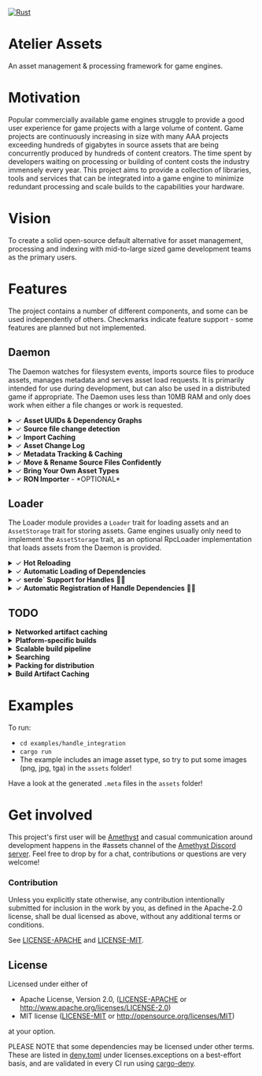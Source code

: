 [![Rust](https://github.com/amethyst/atelier-assets/workflows/CI/badge.svg)](https://github.com/amethyst/atelier-assets/actions)

# Atelier Assets
An asset management & processing framework for game engines.

# Motivation
Popular commercially available game engines struggle to provide a good user experience for game projects with a large volume of content. Game projects are continuously increasing in size with many AAA projects exceeding hundreds of gigabytes in source assets that are being concurrently produced by hundreds of content creators. The time spent by developers waiting on processing or building of content costs the industry immensely every year. This project aims to provide a collection of libraries, tools and services that can be integrated into a game engine to minimize redundant processing and scale builds to the capabilities your hardware. 

# Vision
To create a solid open-source default alternative for asset management, processing and indexing with mid-to-large sized game development teams as the primary users.

# Features
The project contains a number of different components, and some can be used independently of others. Checkmarks indicate feature support - some features are planned but not implemented.

## Daemon 
The Daemon watches for filesystem events, imports source files to produce assets, manages metadata and serves asset load requests. It is primarily intended for use during development, but can also be used in a distributed game if appropriate. The Daemon uses less than 10MB RAM and only does work when either a file changes or work is requested.

<details><summary>&check; <b>Asset UUIDs & Dependency Graphs</b></summary><p>Every asset is identified by a 16-byte UUID that is generated when a source file is imported for the first time. Importers also produce an asset's build and load dependencies in terms of UUIDs which can be used to efficiently traverse the dependency graph of an asset without touching the filesystem. </p></details>
<details><summary>&check; <b>Source file change detection</b></summary><p>The daemon watches for filesystem changes and ensures source files are only imported when they change. Metadata and hashes are indexed locally in LMDB and version controlled in .meta files. Filesystem modification time and hashes are used to reduce redundant imports across your whole team to the greatest extent possible.</p></details>
<details><summary>&check; <b>Import Caching</b></summary><p>Assets imported from a source file are cached by a hash of their source file content and its ID, avoiding expensive parsing and disk operations.</p></details>
<details><summary>&check; <b>Asset Change Log</b></summary><p>Asset metadata is maintained in LMDB, a transactional database. The database's consistency guarantees and snapshot support provides a way to synchronize external data stores with the current state of the asset metadata using the Asset Change Log of asset changes.</p></details>
<details><summary>&check; <b>Metadata Tracking & Caching</b></summary><p>When assets are imported from source files, metadata is generated and stored in `.meta` files together with source file, as well as cached in a database. Commit these to version control along with your source files.</p></details>
<details><summary>&check; <b>Move & Rename Source Files Confidently</b></summary><p>Since metadata is stored with the source file and UUIDs are used to identify individual assets, users can move, rename and share source files with others without breaking references between assets.</p></details>
<details><summary>&check; <b>Bring Your Own Asset Types</b></summary><p>Asset types are not included in this project. You define your own asset types and source file formats by implementing the `Importer` trait and registering these with a file extension. The Daemon will automatically run your `Importer` for files with the registered extension as required. All asset types must implement `serde::Serialize` + `serde::Deserialize` + `TypeUuidDynamic` + `Send`.</p></details>
<details><summary>&check; <b>RON Importer</b> - *OPTIONAL*</summary><p>An optional Importer and derive macro is included to simplify usage of serialized Rust types as source files using `serde`.

Type definition:
```rust
#[derive(Serialize, Deserialize, TypeUuid, SerdeImportable)]
#[uuid = "fab4249b-f95d-411d-a017-7549df090a4f"]
pub struct CustomAsset {
    pub cool_string: String,
    pub handle_from_path: Handle<crate::image::Image>,
    pub handle_from_uuid: Handle<crate::image::Image>,
}
```
`custom_asset.ron`:
```
{
    "fab4249b-f95d-411d-a017-7549df090a4f": 
    (
        cool_string: "thanks",
        // This references an asset from a file in the same directory called "amethyst.png"
        handle_from_path: "amethyst.png", 
        // This references an asset with a UUID (see associated .meta file for an asset's UUID)
        handle_from_uuid: "6c5ae1ad-ae30-471b-985b-7d017265f19f"
    )
}
```


</p></details>



## Loader
The Loader module provides a `Loader` trait for loading assets and an `AssetStorage` trait for storing assets. Game engines usually only need to implement the `AssetStorage` trait, as an optional RpcLoader implementation that loads assets from the Daemon is provided.
<details><summary>&check; <b>Hot Reloading</b> </summary><p>The built-in `RpcLoader` talks to the `Daemon` and automatically reloads assets in the running engine when an asset has changed.</p></details>
<details><summary>&check; <b>Automatic Loading of Dependencies</b> </summary><p>When a source file is imported and an asset is produed, dependencies are gathered for the asset and saved as metadata. Loader implementations automatically ensure that dependencies are loaded before the asset is loaded, and that they are unloaded after the asset is unloaded.</p></details>
<details><summary>&check; <b>serde` Support for Handles</b> 🎉💯 </summary><p>An optional Handle type is provided with support for deserialization and serialization using `serde`. Deserialization works for both an asset's UUID and its path. The UUID or path is automatically resolved to a Handle that refers to the corresponding loaded asset.</p></details>
<details><summary>&check; <b>Automatic Registration of Handle Dependencies</b> 🎉💯</summary><p>Handle references are automatically registered during import for an asset and the referenced assets are subsequently guaranteed to be loaded by the Loader before the depender asset is loaded. This means Handles in assets are guaranteed to be valid.</p></details>


## TODO
<details><summary><b>Networked artifact caching</b></summary><p>Results of imports and builds can be re-used across your whole team using a networked cache server.</p></details>
<details><summary><b>Platform-specific builds</b></summary><p>Provide customized build parameters when building an asset and tailor the build artifact for a specific platform.</p></details>
<details><summary><b>Scalable build pipeline</b></summary><p>Once assets are imported from sources, the build system aims to be completely pure in the functional programming sense. Inputs to asset builds are all known and declared in the import step. This design enables parallelizable and even distributed builds.</p></details>
<details><summary><b>Searching</b></summary><p>Search tags can be produced at import and are automatically indexed by <a href="https://github.com/tantivy-search/tantivy">tantivy</a> which enables <a href="https://tantivy-search.github.io/bench/">super fast text search</a>. The search index is incrementally maintained by subscribing to the Asset Change Log.</p></details>
<details><summary><b>Packing for distribution</b></summary><p>To distribute your game, you will want to pack assets into files with enough metadata to load them quickly. With the asset dependency graph known, it is possible implement custom asset packing schemes by applying knowledge about your game's usage pattern to optimize for sequential access.</p></details>
<details><summary><b>Build Artifact Caching</b></summary><p>Assets are built using the provided build parameters only when requested. An asset's build artifact can be cached by a hash of its build dependencies, build parameters and source file content.</p></details>

# Examples
To run:
- `cd examples/handle_integration`
- `cargo run`
- The example includes an image asset type, so try to put some images (png, jpg, tga) in the `assets` folder!

Have a look at the generated `.meta` files in the `assets` folder!

# Get involved
This project's first user will be [Amethyst](https://github.com/amethyst/amethyst) and casual communication around development happens in the #assets channel of the [Amethyst Discord server](https://discord.gg/amethyst). Feel free to drop by for a chat, contributions or questions are very welcome! 

### Contribution

Unless you explicitly state otherwise, any contribution intentionally
submitted for inclusion in the work by you, as defined in the Apache-2.0
license, shall be dual licensed as above, without any additional terms or
conditions.

See [LICENSE-APACHE](LICENSE-APACHE) and [LICENSE-MIT](LICENSE-MIT).

## License

Licensed under either of

* Apache License, Version 2.0, ([LICENSE-APACHE](LICENSE-APACHE) or http://www.apache.org/licenses/LICENSE-2.0)
* MIT license ([LICENSE-MIT](LICENSE-MIT) or http://opensource.org/licenses/MIT)

at your option.

PLEASE NOTE that some dependencies may be licensed under other terms. These are listed in [deny.toml](deny.toml) under licenses.exceptions on a best-effort basis, and are validated in every CI run using [cargo-deny](https://github.com/EmbarkStudios/cargo-deny).

